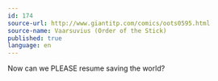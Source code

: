 ```yaml
---
id: 174
source-url: http://www.giantitp.com/comics/oots0595.html
source-name: Vaarsuvius (Order of the Stick)
published: true
language: en
---
```

Now can we PLEASE resume saving the world?
